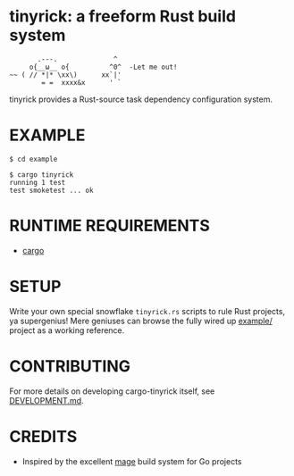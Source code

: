 # tinyrick: a freeform Rust build system

```
       .---.              ^
     o{__ω__ o{          ^0^  -Let me out!
~~ ( // *|* \xx\)      xx`|'
        = =  xxxx&x      ' `
```

tinyrick provides a Rust-source task dependency configuration system.

# EXAMPLE

```console
$ cd example

$ cargo tinyrick
running 1 test
test smoketest ... ok
```

# RUNTIME REQUIREMENTS

* [cargo](https://www.rust-lang.org/en-US/)

# SETUP

Write your own special snowflake `tinyrick.rs` scripts to rule Rust projects, ya supergenius! Mere geniuses can browse the fully wired up [example/](example) project as a working reference.

# CONTRIBUTING

For more details on developing cargo-tinyrick itself, see [DEVELOPMENT.md](DEVELOPMENT.md).

# CREDITS

* Inspired by the excellent [mage](https://magefile.org/) build system for Go projects
